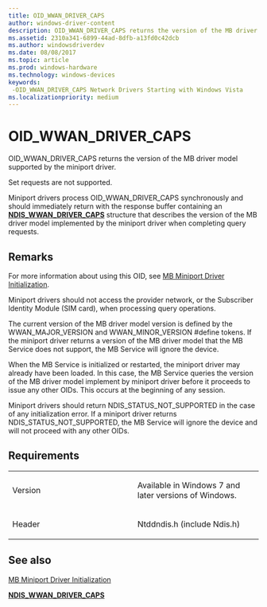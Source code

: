 ```yaml
---
title: OID_WWAN_DRIVER_CAPS
author: windows-driver-content
description: OID_WWAN_DRIVER_CAPS returns the version of the MB driver model supported by the miniport driver.
ms.assetid: 2310a341-6899-44ad-8dfb-a13fd0c42dcb
ms.author: windowsdriverdev
ms.date: 08/08/2017
ms.topic: article
ms.prod: windows-hardware
ms.technology: windows-devices
keywords: 
 -OID_WWAN_DRIVER_CAPS Network Drivers Starting with Windows Vista
ms.localizationpriority: medium
---
```


# OID\_WWAN\_DRIVER\_CAPS


OID\_WWAN\_DRIVER\_CAPS returns the version of the MB driver model supported by the miniport driver.

Set requests are not supported.

Miniport drivers process OID\_WWAN\_DRIVER\_CAPS synchronously and should immediately return with the response buffer containing an [**NDIS\_WWAN\_DRIVER\_CAPS**](https://msdn.microsoft.com/library/windows/hardware/ff567908) structure that describes the version of the MB driver model implemented by the miniport driver when completing query requests.

Remarks
-------

For more information about using this OID, see [MB Miniport Driver Initialization](https://msdn.microsoft.com/library/windows/hardware/ff557186).

Miniport drivers should not access the provider network, or the Subscriber Identity Module (SIM card), when processing query operations.

The current version of the MB driver model version is defined by the WWAN\_MAJOR\_VERSION and WWAN\_MINOR\_VERSION \#define tokens. If the miniport driver returns a version of the MB driver model that the MB Service does not support, the MB Service will ignore the device.

When the MB Service is initialized or restarted, the miniport driver may already have been loaded. In this case, the MB Service queries the version of the MB driver model implement by miniport driver before it proceeds to issue any other OIDs. This occurs at the beginning of any session.

Miniport drivers should return NDIS\_STATUS\_NOT\_SUPPORTED in the case of any initialization error. If a miniport driver returns NDIS\_STATUS\_NOT\_SUPPORTED, the MB Service will ignore the device and will not proceed with any other OIDs.

Requirements
------------

<table>
<colgroup>
<col width="50%" />
<col width="50%" />
</colgroup>
<tbody>
<tr class="odd">
<td><p>Version</p></td>
<td><p>Available in Windows 7 and later versions of Windows.</p></td>
</tr>
<tr class="even">
<td><p>Header</p></td>
<td>Ntddndis.h (include Ndis.h)</td>
</tr>
</tbody>
</table>

## See also


[MB Miniport Driver Initialization](https://msdn.microsoft.com/library/windows/hardware/ff557186)

[**NDIS\_WWAN\_DRIVER\_CAPS**](https://msdn.microsoft.com/library/windows/hardware/ff567908)

 

 




